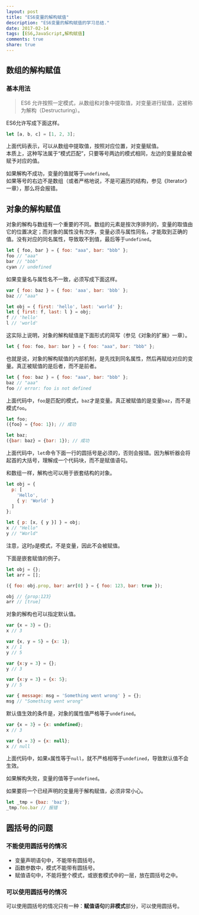 ```yaml
---
layout: post
title: "ES6变量的解构赋值"
description: "ES6变量的解构赋值的学习总结."
date: 2017-02-14
tags: [ES6,JavaScript,解构赋值]
comments: true
share: true
---
```


## 数组的解构赋值

### 基本用法

>   ES6 允许按照一定模式，从数组和对象中提取值，对变量进行赋值，这被称为解构（Destructuring）。

ES6允许写成下面这样。

```javascript
let [a, b, c] = [1, 2, 3];
```

上面代码表示，可以从数组中提取值，按照对应位置，对变量赋值。  
本质上，这种写法属于“模式匹配”，只要等号两边的模式相同，左边的变量就会被赋予对应的值。

如果解构不成功，变量的值就等于`undefined`。  
如果等号的右边不是数组（或者严格地说，不是可遍历的结构，参见《Iterator》一章），那么将会报错。



## 对象的解构赋值

对象的解构与数组有一个重要的不同。数组的元素是按次序排列的，变量的取值由它的位置决定；而对象的属性没有次序，变量必须与属性同名，才能取到正确的值。没有对应的同名属性，导致取不到值，最后等于`undefined`。

```javascript
let { foo, bar } = { foo: "aaa", bar: "bbb" };
foo // "aaa"
bar // "bbb"
cyan // undefined
```

如果变量名与属性名不一致，必须写成下面这样。

```javascript
var { foo: baz } = { foo: 'aaa', bar: 'bbb' };
baz // "aaa"

let obj = { first: 'hello', last: 'world' };
let { first: f, last: l } = obj;
f // 'hello'
l // 'world'
```

这实际上说明，对象的解构赋值是下面形式的简写（参见《对象的扩展》一章）。

```javascript
let { foo: foo, bar: bar } = { foo: "aaa", bar: "bbb" };
```

也就是说，对象的解构赋值的内部机制，是先找到同名属性，然后再赋给对应的变量。真正被赋值的是后者，而不是前者。

```javascript
let { foo: baz } = { foo: "aaa", bar: "bbb" };
baz // "aaa"
foo // error: foo is not defined
```

上面代码中，`foo`是匹配的模式，`baz`才是变量。真正被赋值的是变量`baz`，而不是模式`foo`。

```javascript
let foo;
({foo} = {foo: 1}); // 成功

let baz;
({bar: baz} = {bar: 1}); // 成功

```

上面代码中，`let`命令下面一行的圆括号是必须的，否则会报错。因为解析器会将起首的大括号，理解成一个代码块，而不是赋值语句。

和数组一样，解构也可以用于嵌套结构的对象。 

```javascript
let obj = {
  p: [
    'Hello',
    { y: 'World' }
  ]
};

let { p: [x, { y }] } = obj;
x // "Hello"
y // "World"
```

注意，这时`p`是模式，不是变量，因此不会被赋值。  

下面是嵌套赋值的例子。

```javascript
let obj = {};
let arr = [];

({ foo: obj.prop, bar: arr[0] } = { foo: 123, bar: true });

obj // {prop:123}
arr // [true]
```

对象的解构也可以指定默认值。

```javascript
var {x = 3} = {};
x // 3

var {x, y = 5} = {x: 1};
x // 1
y // 5

var {x:y = 3} = {};
y // 3

var {x:y = 3} = {x: 5};
y // 5

var { message: msg = 'Something went wrong' } = {};
msg // "Something went wrong"

```

默认值生效的条件是，对象的属性值严格等于`undefined`。
```javascript
var {x = 3} = {x: undefined};
x // 3

var {x = 3} = {x: null};
x // null

```

上面代码中，如果`x`属性等于`null`，就不严格相等于`undefined`，导致默认值不会生效。  

如果解构失败，变量的值等于`undefined`。  

如果要将一个已经声明的变量用于解构赋值，必须非常小心。

```javascript
let _tmp = {baz: 'baz'};
_tmp.foo.bar // 报错
```

## 圆括号的问题

### 不能使用圆括号的情况

-   变量声明语句中，不能带有圆括号。
-   函数参数中，模式不能带有圆括号。
-   赋值语句中，不能将整个模式，或嵌套模式中的一层，放在圆括号之中。

### 可以使用圆括号的情况

可以使用圆括号的情况只有一种：**赋值语句**的**非模式**部分，可以使用圆括号。